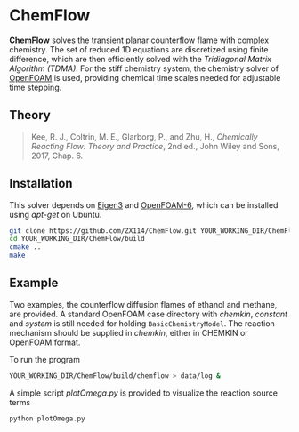 # ChemFlow

**ChemFlow** solves the transient planar counterflow flame with complex chemistry. The set of reduced 1D equations are discretized using finite difference, which are then efficiently solved with the *Tridiagonal Matrix Algorithm (TDMA)*. For the stiff chemistry system, the chemistry solver of [OpenFOAM](https://openfoam.org/) is used, providing chemical time scales needed for adjustable time stepping.

## Theory

> Kee, R. J., Coltrin, M. E., Glarborg, P., and Zhu, H., *Chemically Reacting Flow: Theory and Practice*, 2nd ed., John Wiley and Sons, 2017, Chap. 6.

## Installation

This solver depends on [Eigen3](http://eigen.tuxfamily.org/index.php?title=Main_Page) and [OpenFOAM-6](https://openfoam.org/), which can be installed using *apt-get* on Ubuntu.

```bash
git clone https://github.com/ZX114/ChemFlow.git YOUR_WORKING_DIR/ChemFlow
cd YOUR_WORKING_DIR/ChemFlow/build
cmake ..
make
```

## Example

Two examples, the counterflow diffusion flames of ethanol and methane, are provided. A standard OpenFOAM case directory with *chemkin*, *constant* and *system* is still needed for holding `BasicChemistryModel`. The reaction mechanism should be supplied in *chemkin*, either in CHEMKIN or OpenFOAM format.

To run the program

```bash
YOUR_WORKING_DIR/ChemFlow/build/chemflow > data/log &
```

A simple script *plotOmega.py* is provided to visualize the reaction source terms

```bash
python plotOmega.py
```
